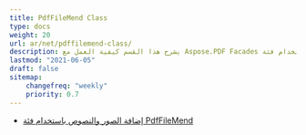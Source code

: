 ```yaml
---
title: PdfFileMend Class
type: docs
weight: 20
url: ar/net/pdffilemend-class/
description: يشرح هذا القسم كيفية العمل مع Aspose.PDF Facades باستخدام فئة PdfFileMend.
lastmod: "2021-06-05"
draft: false
sitemap:
    changefreq: "weekly"
    priority: 0.7
---
```


- [إضافة الصور والنصوص باستخدام فئة PdfFileMend](/pdf/net/adding-images-and-text-using-pdffilemend-class/)